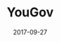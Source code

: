 ---
layout: site
title: "YouGov"
date: 2017-09-27
categories: [community]
version: 1.6.6
major: 1
minor: 6
patch: 6
slug: yougov
link: https://today.yougov.com/?stay
permalink: /sites/:slug
---